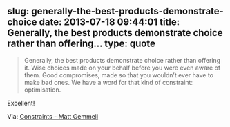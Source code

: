 slug: generally-the-best-products-demonstrate-choice
date: 2013-07-18 09:44:01
title: Generally, the best products demonstrate choice rather than offering...
type: quote
---

> Generally, the best products demonstrate choice rather than offering it. Wise choices made on your behalf before you were even aware of them. Good compromises, made so that you wouldn’t ever have to make bad ones. We have a word for that kind of constraint: optimisation.

Excellent!

 Via: [Constraints - Matt Gemmell](http://mattgemmell.com/2013/07/15/constraints/)
